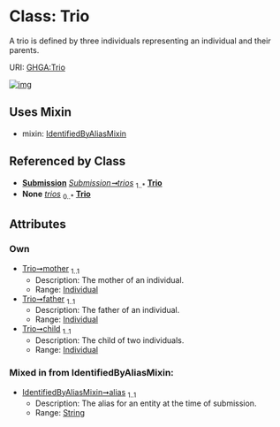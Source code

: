 
# Class: Trio


A trio is defined by three individuals representing an individual and their parents.

URI: [GHGA:Trio](https://w3id.org/GHGA/Trio)


[![img](https://yuml.me/diagram/nofunky;dir:TB/class/[Individual]<child%201..1-%20[Trio&#124;alias:string],[Individual]<father%201..1-%20[Trio],[Individual]<mother%201..1-%20[Trio],[Submission]++-%20trios%201..*>[Trio],[Submission]-%20trios(i)%200..*>[Trio],[Trio]uses%20-.->[IdentifiedByAliasMixin],[Submission],[Individual],[IdentifiedByAliasMixin])](https://yuml.me/diagram/nofunky;dir:TB/class/[Individual]<child%201..1-%20[Trio&#124;alias:string],[Individual]<father%201..1-%20[Trio],[Individual]<mother%201..1-%20[Trio],[Submission]++-%20trios%201..*>[Trio],[Submission]-%20trios(i)%200..*>[Trio],[Trio]uses%20-.->[IdentifiedByAliasMixin],[Submission],[Individual],[IdentifiedByAliasMixin])

## Uses Mixin

 *  mixin: [IdentifiedByAliasMixin](IdentifiedByAliasMixin.md)

## Referenced by Class

 *  **[Submission](Submission.md)** *[Submission➞trios](Submission_trios.md)*  <sub>1..\*</sub>  **[Trio](Trio.md)**
 *  **None** *[trios](trios.md)*  <sub>0..\*</sub>  **[Trio](Trio.md)**

## Attributes


### Own

 * [Trio➞mother](Trio_mother.md)  <sub>1..1</sub>
     * Description: The mother of an individual.
     * Range: [Individual](Individual.md)
 * [Trio➞father](Trio_father.md)  <sub>1..1</sub>
     * Description: The father of an individual.
     * Range: [Individual](Individual.md)
 * [Trio➞child](Trio_child.md)  <sub>1..1</sub>
     * Description: The child of two individuals.
     * Range: [Individual](Individual.md)

### Mixed in from IdentifiedByAliasMixin:

 * [IdentifiedByAliasMixin➞alias](IdentifiedByAliasMixin_alias.md)  <sub>1..1</sub>
     * Description: The alias for an entity at the time of submission.
     * Range: [String](types/String.md)

